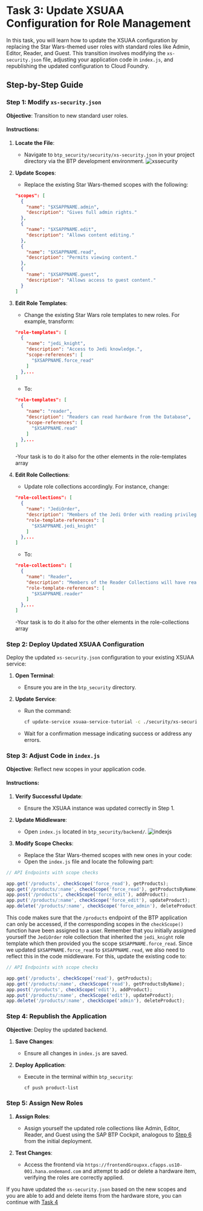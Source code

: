 # Task 3: Update XSUAA Configuration for Role Management

In this task, you will learn how to update the XSUAA configuration by replacing the Star Wars-themed user roles with standard roles like Admin, Editor, Reader, and Guest. This transition involves modifying the `xs-security.json` file, adjusting your application code in `index.js`, and republishing the updated configuration to Cloud Foundry.

## Step-by-Step Guide

### Step 1: Modify `xs-security.json`

**Objective**: Transition to new standard user roles.

#### Instructions:

1. **Locate the File**: 
    - Navigate to `btp_security/security/xs-security.json` in your project directory via the BTP development environment.
    ![xssecurity](../images/xs-json.png)

2. **Update Scopes**:
    - Replace the existing Star Wars-themed scopes with the following:

    ```json
    "scopes": [
      {
        "name": "$XSAPPNAME.admin",
        "description": "Gives full admin rights."
      },
      {
        "name": "$XSAPPNAME.edit",
        "description": "Allows content editing."
      },
      {
        "name": "$XSAPPNAME.read",
        "description": "Permits viewing content."
      },
      {
        "name": "$XSAPPNAME.guest",
        "description": "Allows access to guest content."
      }
    ]
    ```

3. **Edit Role Templates**:
    - Change the existing Star Wars role templates to new roles. For example, transform:
    
    ```json
    "role-templates": [
      {
        "name": "jedi_knight",
        "description": "Access to Jedi knowledge.",
        "scope-references": [
          "$XSAPPNAME.force_read"
        ]
      },...
    ]
    ```
    - To:

    ```json
    "role-templates": [
      {
        "name": "reader",
        "description": "Readers can read hardware from the Database",
        "scope-references": [
          "$XSAPPNAME.read"
        ]
      },...
    ]
    ```
    -Your task is to do it also for the other elements in the role-templates array

4. **Edit Role Collections**:
    - Update role collections accordingly. For instance, change:

    ```json
    "role-collections": [
      {
        "name": "JediOrder",
        "description": "Members of the Jedi Order with reading privileges.",
        "role-template-references": [
          "$XSAPPNAME.jedi_knight"
        ]
      },...
    ]
    ```
    - To:

    ```json
    "role-collections": [
      {
        "name": "Reader",
        "description": "Members of the Reader Collections will have reading privileges.",
        "role-template-references": [
          "$XSAPPNAME.reader"
        ]
      },...
    ]
    ```
    -Your task is to do it also for the other elements in the role-collections array
    
### Step 2: Deploy Updated XSUAA Configuration

Deploy the updated `xs-security.json` configuration to your existing XSUAA service:

1. **Open Terminal**: 
   - Ensure you are in the `btp_security` directory.
   
2. **Update Service**:
   - Run the command: 
     ```bash
     cf update-service xsuaa-service-tutorial -c ./security/xs-security.json
     ```
   - Wait for a confirmation message indicating success or address any errors.

### Step 3: Adjust Code in `index.js`

**Objective**: Reflect new scopes in your application code.

#### Instructions:

1. **Verify Successful Update**: 
   - Ensure the XSUAA instance was updated correctly in Step 1.

2. **Update Middleware**:
   - Open `index.js` located in `btp_security/backend/`.
   ![indexjs](../images/indexjs.png)
   
3. **Modify Scope Checks**:
   - Replace the Star Wars-themed scopes with new ones in your code: 
   - Open the `index.js` file and locate the following part:
```javascript
// API Endpoints with scope checks

app.get('/products', checkScope('force_read'), getProducts);
app.get('/products/:name', checkScope('force_read'), getProductsByName);
app.post('/products', checkScope('force_edit'), addProduct);
app.put('/products/:name', checkScope('force_edit'), updateProduct);
app.delete('/products/:name', checkScope('force_admin'), deleteProduct);
```
This code makes sure that the `/products` endpoint of the BTP application can only be accessed, if the corresponding scopes in the `checkScope()` function have been assigned to a user. Remember that you initially assigned yourself the `JediOrder` role collection that inherited the `jedi_knight` role template which then provided you the scope `$XSAPPNAME.force_read`. Since we updated `$XSAPPNAME.force_read` to `$XSAPPNAME.read`, we also need to reflect this in the code middleware. For this, update the existing code to:

```javascript
// API Endpoints with scope checks

app.get('/products', checkScope('read'), getProducts);
app.get('/products/:name', checkScope('read'), getProductsByName);
app.post('/products', checkScope('edit'), addProduct);
app.put('/products/:name', checkScope('edit'), updateProduct);
app.delete('/products/:name', checkScope('admin'), deleteProduct);
```

### Step 4: Republish the Application

**Objective**: Deploy the updated backend.

1. **Save Changes**:
   - Ensure all changes in `index.js` are saved.

2. **Deploy Application**:
   - Execute in the terminal within `btp_security`: 
     ```bash
     cf push product-list
     ```

### Step 5: Assign New Roles

1. **Assign Roles**:
   - Assign yourself the updated role collections like Admin, Editor, Reader, and Guest using the SAP BTP Cockpit, analogous to [Step 6](../Readme.md#step-6-assign-necessary-roles) from the initial deployment.

2. **Test Changes**: 
   - Access the frontend via `https://frontendGroupxx.cfapps.us10-001.hana.ondemand.com` and attempt to add or delete a hardware item, verifying the roles are correctly applied.


If you have updated the `xs-security.json` based on the new scopes and you are able to add and delete items from the hardware store, you can continue with [Task 4](./Task4.md)

